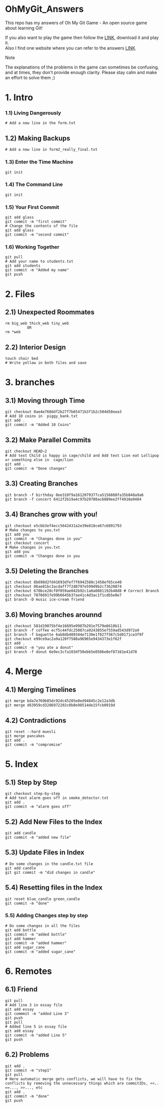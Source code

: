 # OhMyGit_Answers

This repo has my answers of Oh My Git Game - An open source game about learning Git!

If you also want to play the game then follow the [LINK](https://ohmygit.org/), download it and play it. <br> Also I find one website where you can refer to the answers [LINK](https://pierrejean.wp.imt.fr/2023/09/08/oh-my-git/).

>[!NOTE]
> The explanations of the problems in the game can sometimes be confusing, and at times, they don't provide enough clarity. Please stay calm and make an effort to solve them ;)

# 1. Intro
### 1.1) Living Dangerously
```
# Add a new line in the form.txt
```
## 1.2) Making Backups
```
# Add a new line in form2_really_final.txt
```
### 1.3) Enter the Time Machine
```
git init
```
### 1.4) The Command Line
```
git init
```
### 1.5) Your First Commit
```
git add glass
git commit -m "first commit"
# Change the contents of the file
git add glass
git commit -m "second commit"
```
### 1.6) Working Together
```
git pull
# Add your name to students.txt
git add students
git commit -m "Added my name"
git push
```

# 2. Files
## 2.1) Unexpected Roommates
```
rm big_web thick_web tiny_web
          OR
rm *web
```
## 2.2) Interior Design
```
touch chair bed
# Write yellow in both files and save
```

# 3. branches
## 3.1) Moving through Time
```
git checkout 0ae4e768ddf2b27f7b65471b3f1b2c504d50eea3
# Add 10 coins in  piggy_bank.txt
git add .
git commit -m "Added 10 Coins"
```
## 3.2) Make Parallel Commits
```
git checkout HEAD~2
# Add text Child is happy in cage/child and Add text Lion eat Lollipop or something else in  cage/lion
git add .
git commit -m "Done changes"
```
## 3.3) Creating Branches
```
git branch -f birthday 0ee310f9a1612079377ca5156888fa35b848a9a6
git branch -f concert 6412f2b19a4c97b29780ac6889ee2ff4910a9484
```
## 3.4) Branches grow with you!
```
git checkout e5cbb3ef4ecc5642431a2e39e818ce67c6891793
# Make changes to you.txt
git add you
git commit -m "Changes done in you"
git checkout concert
# Make changes in you.txt
git add you
git commit -m "Changes done in you
```
## 3.5) Deleting the Branches
```
git checkout 8b698d2fd41693dfef7f6942588c1458ef65ce40
git checkout 06ae81bc3acdaff7f2d8797e599d9b2c73620874
git checkout 670bce20cf0f059ae042b92c1a0a0881192b40d8 # Correct Branch
git checkout 7876691fe99b6645b37ae41c4d3ac1f1cdb5e0e7
git branch -D music ice-cream friend
```
## 3.6) Moving branches arounnd
```
git checkout 581d19075bf4e16695e9987b291e7579e6610b11
git branch -f coffee ecf5c44fdc25087ca9243855ef559ad543d972a9
git branch -f baguette 6ab8db489344e7130e1f027f567c5d0171ce3f9f
git checkout e99ce9ac2a9a120f7588a96965e9434373e1f62f
git add .
git commit -m "you ate a donut"
git branch -f donut 6e9ec3cfa103df50ebb5e0586e0ef87161e41d78
```
# 4. Merge
## 4.1) Merging Timelines
```
git merge bda7e769b85dc92dc45205e0ed94845c2e12a3db
git merge d63959cd3286972202c0b8e98514de15fcb0919d
```
## 4.2) Contradictions
```
git reset --hard muesli
git merge pancakes
git add .
git commit -m "compromise"
```
# 5. Index
## 5.1) Step by Step
```
git checkout step-by-step
# Add text alarm goes off in smoke_detector.txt
git add .
git commit -m "alarm goes off"
```
## 5.2) Add New Files to the Index
```
git add candle
git commit -m "added new file"
```
## 5.3) Update Files in Index
```
# Do some changes in the candle.txt file
git add candle
git git commit -m "did changes in candle"
```
## 5.4) Resetting files in the Index
```
git reset blue_candle green_candle
git commit -m "done"
```
### 5.5) Adding Changes step by step
```
# Do some changes in all the files
git add bottle
git commit -m "added bottle"
git add hammer
git commit -m "added hammer"
git add sugar_cane
git commit -m "added sugar_cane" 
```
# 6. Remotes
## 6.1) Friend
```
git pull
# Add line 3 in essay file
git add essay
git commmit -m "added Line 3"
git push
git pull
# Added line 5 in essay file
git add essay
git commit -m "added Line 5"
git push 
```
## 6.2) Problems
```
git add .
git commit -m "step1"
git pull
# Here automatic merge gets conflicts, we will have to fix the conflicts by removing the unnecessary things which are commitIDs, <<.. ==..., >>..., etc
git add .
git commit -m "done"
git push
```

